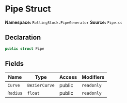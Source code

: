 # Pipe Struct

**Namespace:** `RollingStock.PipeGenerator`
**Source:** `Pipe.cs`

## Declaration

```csharp
public struct Pipe
```

## Fields

| Name | Type | Access | Modifiers |
|------|------|--------|-----------|
| `Curve` | `BezierCurve` | public | `readonly` |
| `Radius` | `float` | public | `readonly` |


